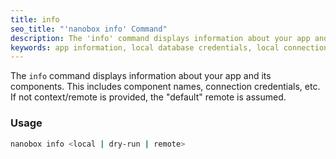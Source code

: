 ```yaml
---
title: info
seo_title: "'nanobox info' Command"
description: The 'info' command displays information about your app and its components.
keywords: app information, local database credentials, local connection credentials, local app information, local app info
---
```


The `info` command displays information about your app and its components. This includes component names, connection credentials, etc. If not context/remote is provided, the "default" remote is assumed.

### Usage
```bash
nanobox info <local | dry-run | remote>
```
